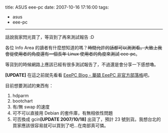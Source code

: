 title: ASUS eee-pc
date: 2007-10-16 17:16:00
tags: 
- asus
- eee-pc
---

話說我家閃光買了，等貨到了再來測試報告 :D

各位 Info Area 的讀者有什麼想知道的嗎？<del>時間允許的話都可以測測看。大致上我會從使用者的角度還有一個長年 Linux 使用者的角度來測試 eee-pc</del>。

等貨到的時候網路上應該已經有很多測試報告了，不過還是會分享一下感想嚕。

<span style="font-weight: bold;">[UPDATE]</span>
在這之前就先看看 [EeePC Blog - 華碩 EeePC 非官方部落格](http://tw.myblog.yahoo.com/eee-pc/)吧。

目前想要測試的東西有：

1.  hdparm
2.  bootchart
3.  有/無 swap 的速度
4.  可不可以直接用 Debian 的套件庫，有無相依性問題
5.  可否換成 gcin<span style="font-weight: bold;">[UPDATE 2007/10/18]</span>
出貨了，預計 23 號到貨。我想台北的買家應該很容易就可以買到了吧…在南部真可憐。